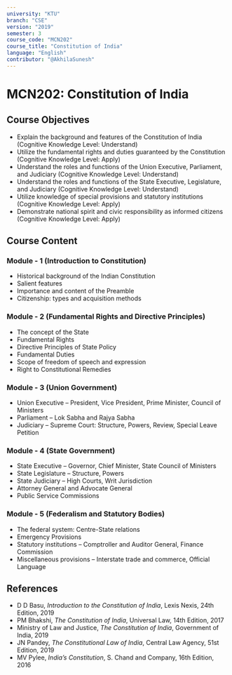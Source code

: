 ```yaml
---
university: "KTU"
branch: "CSE"
version: "2019"
semester: 3
course_code: "MCN202"
course_title: "Constitution of India"
language: "English"
contributor: "@AkhilaSunesh"
---
```


# MCN202: Constitution of India

## Course Objectives

* Explain the background and features of the Constitution of India (Cognitive Knowledge Level: Understand)  
* Utilize the fundamental rights and duties guaranteed by the Constitution (Cognitive Knowledge Level: Apply)  
* Understand the roles and functions of the Union Executive, Parliament, and Judiciary (Cognitive Knowledge Level: Understand)  
* Understand the roles and functions of the State Executive, Legislature, and Judiciary (Cognitive Knowledge Level: Understand)  
* Utilize knowledge of special provisions and statutory institutions (Cognitive Knowledge Level: Apply)  
* Demonstrate national spirit and civic responsibility as informed citizens (Cognitive Knowledge Level: Apply)  

## Course Content

### Module - 1 (Introduction to Constitution)
* Historical background of the Indian Constitution  
* Salient features  
* Importance and content of the Preamble  
* Citizenship: types and acquisition methods  

### Module - 2 (Fundamental Rights and Directive Principles)
* The concept of the State  
* Fundamental Rights  
* Directive Principles of State Policy  
* Fundamental Duties  
* Scope of freedom of speech and expression  
* Right to Constitutional Remedies  

### Module - 3 (Union Government)
* Union Executive – President, Vice President, Prime Minister, Council of Ministers  
* Parliament – Lok Sabha and Rajya Sabha  
* Judiciary – Supreme Court: Structure, Powers, Review, Special Leave Petition  

### Module - 4 (State Government)
* State Executive – Governor, Chief Minister, State Council of Ministers  
* State Legislature – Structure, Powers  
* State Judiciary – High Courts, Writ Jurisdiction  
* Attorney General and Advocate General  
* Public Service Commissions  

### Module - 5 (Federalism and Statutory Bodies)
* The federal system: Centre-State relations  
* Emergency Provisions  
* Statutory institutions – Comptroller and Auditor General, Finance Commission  
* Miscellaneous provisions – Interstate trade and commerce, Official Language  

## References

* D D Basu, *Introduction to the Constitution of India*, Lexis Nexis, 24th Edition, 2019  
* PM Bhakshi, *The Constitution of India*, Universal Law, 14th Edition, 2017  
* Ministry of Law and Justice, *The Constitution of India*, Government of India, 2019  
* JN Pandey, *The Constitutional Law of India*, Central Law Agency, 51st Edition, 2019  
* MV Pylee, *India’s Constitution*, S. Chand and Company, 16th Edition, 2016  
